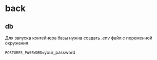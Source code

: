 # back

## db

Для запуска контейнера базы нужна создать .env файл с переменной окружения

`POSTGRES_PASSWORD=`your_password
